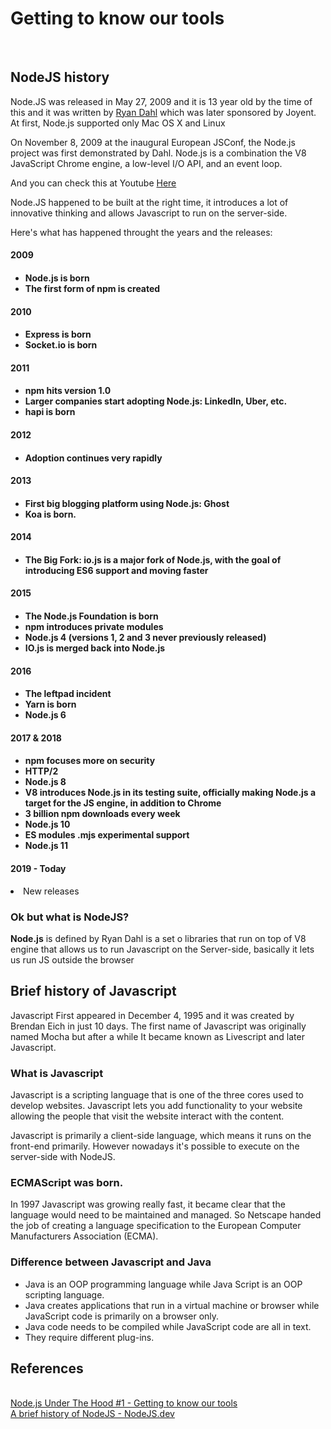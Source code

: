 # Getting to know our tools
<br/>

## NodeJS history

Node.JS was released in May 27, 2009 and it is 13 year old by the time of this and it was written by <a href="https://en.wikipedia.org/wiki/Ryan_Dahl">Ryan Dahl</a> which was later sponsored by Joyent. At first, Node.js supported only Mac OS X and Linux

On November 8, 2009 at the inaugural European JSConf, the Node.js project was first demonstrated by Dahl. Node.js is a combination the V8 JavaScript Chrome engine, a low-level I/O API, and an event loop.

And you can check this at Youtube <a href="https://www.youtube.com/watch?v=ztspvPYybIY">Here</a>


Node.JS happened to be built at the right time, it introduces a lot of innovative thinking and allows Javascript to run on the server-side.

Here's what has happened throught the years and the releases:

<h4>2009<h4>
<ul>
    <li>Node.js is born</li>
    <li>The first form of npm is created</li>
</ul>

<h4>2010<h4>
<ul>
    <li>Express is born</li>
    <li>Socket.io is born</li>
</ul>


<h4>2011<h4>
<ul>
    <li>npm hits version 1.0</li>
    <li>Larger companies start adopting Node.js: LinkedIn, Uber, etc.</li>
    <li>hapi is born</li>
</ul>


<h4>2012<h4>
<ul>
    <li>Adoption continues very rapidly</li>
</ul>


<h4>2013<h4>
<ul>
    <li>First big blogging platform using Node.js: Ghost</li>
    <li>Koa is born.</li>
</ul>

<h4>2014<h4>
<ul>
    <li>The Big Fork: io.js is a major fork of Node.js, with the goal of introducing ES6 support and moving faster</li>
</ul>

<h4>2015<h4>
<ul>
    <li>The Node.js Foundation is born</li>
    <li>npm introduces private modules</li>
    <li>Node.js 4 (versions 1, 2 and 3 never previously released)</li>
    <li>IO.js is merged back into Node.js</li>
</ul>




<h4>2016<h4>
<ul>
    <li>The leftpad incident</li>
    <li>Yarn is born</li>
    <li>Node.js 6</li>
</ul>


<h4>2017 & 2018<h4>
<ul>
    <li>npm focuses more on security</li>
    <li>HTTP/2</li>
    <li>Node.js 8</li>
    <li>V8 introduces Node.js in its testing suite, officially making Node.js a target for the JS engine, in addition to Chrome</li>
    <li>3 billion npm downloads every week</li>
    <li>Node.js 10</li>
    <li>ES modules .mjs experimental support</li>
    <li>Node.js 11</li>
</ul>


<h4>2019 - Today</h4>
<li>New releases</li>

### Ok but what is NodeJS?
<p><b>Node.js</b> is defined by Ryan Dahl is a set o libraries that run on top of V8 engine that allows us to run Javascript on the Server-side, basically it lets us run JS outside the browser</p>

## Brief history of Javascript
Javascript First appeared in December 4, 1995 and it was created by Brendan Eich in just 10 days. The first name of Javascript was originally named Mocha but after a while It became known as Livescript and later Javascript.

### What is Javascript 
Javascript is a scripting language that is one of the three cores used to develop websites. Javascript lets you add functionality to your website allowing the people that visit the website interact with the content.

Javascript is primarily a client-side language, which means it runs on the front-end primarily. However nowadays it's possible to execute on the server-side with NodeJS.

### ECMAScript was born.
In 1997 Javascript was growing really fast, it became clear that the language would need to be maintained and managed. So Netscape handed the job of creating a language specification to the European Computer Manufacturers Association (ECMA).


### Difference between Javascript and Java
<ul>
    <li>Java is an OOP programming language while Java Script is an OOP scripting language.</li>
    <li>Java creates applications that run in a virtual machine or browser while JavaScript code is primarily on a browser only.</li>
    <li>Java code needs to be compiled while JavaScript code are all in text.</li>
    <li>They require different plug-ins.</li>
</ul>

## References 
<br/>
<a href='https://dev.to/khaosdoctor/node-js-under-the-hood-1-getting-to-know-our-tools-1465'>Node.js Under The Hood #1 - Getting to know our tools<a>
<br/>
<a href='https://nodejs.dev/learn/a-brief-history-of-nodejs'>A brief history of NodeJS - NodeJS.dev<a>
<br/>















